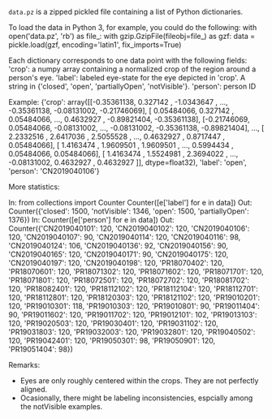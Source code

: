 `data.pz` is a zipped pickled file containing a list of Python dictionaries.

To load the data in Python 3, for example, you could do the following:
with open('data.pz', 'rb') as file_:
	with gzip.GzipFile(fileobj=file_) as gzf:
		data = pickle.load(gzf, encoding='latin1', fix_imports=True)

Each dictionary corresponds to one data point with the following fields:
'crop': a numpy array containing a normalized crop of the region around a person's eye.
'label': labeled eye-state for the eye depicted in 'crop'. A string in {'closed', 'open', 'partiallyOpen', 'notVisible'}.
'person': person ID

Example:
{'crop': array([[-0.35361138,  0.327142  , -1.0343647 , ..., -0.35361138,
         -0.08131002, -0.21746069],
        [ 0.05484066,  0.327142  ,  0.05484066, ...,  0.4632927 ,
         -0.89821404, -0.35361138],
        [-0.21746069,  0.05484066, -0.08131002, ..., -0.08131002,
         -0.35361138, -0.89821404],
        ...,
        [ 2.2332516 ,  2.6417036 ,  2.5055528 , ...,  0.4632927 ,
          0.8717447 ,  0.05484066],
        [ 1.4163474 ,  1.9609501 ,  1.9609501 , ...,  0.5994434 ,
          0.05484066,  0.05484066],
        [ 1.4163474 ,  1.5524981 ,  2.3694022 , ..., -0.08131002,
          0.4632927 ,  0.4632927 ]], dtype=float32),
 'label': 'open',
 'person': 'CN2019040106'}

More statistics:

In:
from collections import Counter
Counter([e['label'] for e in data])
Out:
Counter({'closed': 1500,
         'notVisible': 1346,
         'open': 1500,
         'partiallyOpen': 1376})
In:
Counter([e['person'] for e in data])
Out:
Counter({'CN2019040101': 120,
         'CN2019040102': 120,
         'CN2019040106': 120,
         'CN2019040107': 90,
         'CN2019040114': 120,
         'CN2019040116': 98,
         'CN2019040124': 106,
         'CN2019040136': 92,
         'CN2019040156': 90,
         'CN2019040165': 120,
         'CN2019040171': 90,
         'CN2019040175': 120,
         'CN2019040197': 120,
         'CN2019040198': 120,
         'PR18070402': 120,
         'PR18070601': 120,
         'PR18071302': 120,
         'PR18071602': 120,
         'PR18071701': 120,
         'PR18071801': 120,
         'PR18072501': 120,
         'PR18072702': 120,
         'PR18081702': 120,
         'PR18082401': 120,
         'PR18112102': 120,
         'PR18112104': 120,
         'PR18112701': 120,
         'PR18112801': 120,
         'PR18120303': 120,
         'PR18121102': 120,
         'PR19010201': 120,
         'PR19010301': 118,
         'PR19010303': 120,
         'PR19010801': 90,
         'PR19011404': 90,
         'PR19011602': 120,
         'PR19011702': 120,
         'PR19012101': 102,
         'PR19013103': 120,
         'PR19020503': 120,
         'PR19030401': 120,
         'PR19031102': 120,
         'PR19031803': 120,
         'PR19032003': 120,
         'PR19032801': 120,
         'PR19040502': 120,
         'PR19042401': 120,
         'PR19050301': 98,
         'PR19050901': 120,
         'PR19051404': 98})

Remarks:
- Eyes are only roughly centered within the crops. They are not perfectly aligned.
- Ocasionally, there might be labeling inconsistencies, espcially among the notVisible examples.
